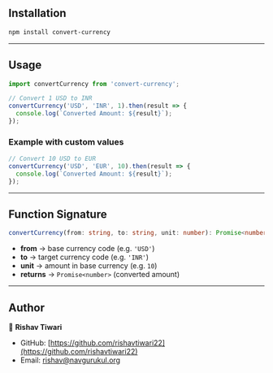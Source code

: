 
## Installation  

```bash
npm install convert-currency
````

---

## Usage

```javascript
import convertCurrency from 'convert-currency';

// Convert 1 USD to INR
convertCurrency('USD', 'INR', 1).then(result => {
  console.log(`Converted Amount: ${result}`);
});
```

### Example with custom values

```javascript
// Convert 10 USD to EUR
convertCurrency('USD', 'EUR', 10).then(result => {
  console.log(`Converted Amount: ${result}`);
});
```

---

## Function Signature

```ts
convertCurrency(from: string, to: string, unit: number): Promise<number>
```

* **from** → base currency code (e.g. `'USD'`)
* **to** → target currency code (e.g. `'INR'`)
* **unit** → amount in base currency (e.g. `10`)
* **returns** → `Promise<number>` (converted amount)

---

## Author

👤 **Rishav Tiwari**

* GitHub: [https://github.com/rishavtiwari22](https://github.com/rishavtiwari22)
* Email: [rishav@navgurukul.org](mailto:rishav@navgurukul.org)

